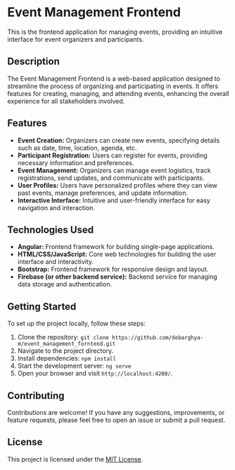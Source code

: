 # Event Management Frontend

This is the frontend application for managing events, providing an intuitive interface for event organizers and participants.

## Description

The Event Management Frontend is a web-based application designed to streamline the process of organizing and participating in events. It offers features for creating, managing, and attending events, enhancing the overall experience for all stakeholders involved.

## Features

- **Event Creation:** Organizers can create new events, specifying details such as date, time, location, agenda, etc.
- **Participant Registration:** Users can register for events, providing necessary information and preferences.
- **Event Management:** Organizers can manage event logistics, track registrations, send updates, and communicate with participants.
- **User Profiles:** Users have personalized profiles where they can view past events, manage preferences, and update information.
- **Interactive Interface:** Intuitive and user-friendly interface for easy navigation and interaction.

## Technologies Used

- **Angular:** Frontend framework for building single-page applications.
- **HTML/CSS/JavaScript:** Core web technologies for building the user interface and interactivity.
- **Bootstrap:** Frontend framework for responsive design and layout.
- **Firebase (or other backend service):** Backend service for managing data storage and authentication.

## Getting Started

To set up the project locally, follow these steps:

1. Clone the repository: `git clone https://github.com/debarghya-m/event_management_forntend.git`
2. Navigate to the project directory.
3. Install dependencies: `npm install`
4. Start the development server: `ng serve`
5. Open your browser and visit `http://localhost:4200/`.

## Contributing

Contributions are welcome! If you have any suggestions, improvements, or feature requests, please feel free to open an issue or submit a pull request.

## License

This project is licensed under the [MIT License](LICENSE).
